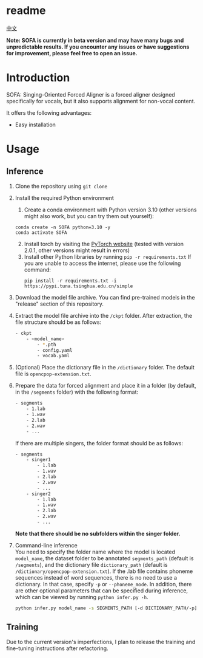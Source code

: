 # readme

[中文](README_zh.MD)

**Note: SOFA is currently in beta version and may have many bugs and unpredictable results. If you encounter any issues or have suggestions for improvement, please feel free to open an issue.**

# Introduction

SOFA: Singing-Oriented Forced Aligner is a forced aligner designed specifically for vocals, but it also supports alignment for non-vocal content.

It offers the following advantages:

* Easy installation

# Usage

## Inference

1. Clone the repository using `git clone`
2. Install the required Python environment
   1. Create a conda environment with Python version 3.10 (other versions might also work, but you can try them out yourself):
   ```
   conda create -n SOFA python=3.10 -y
   conda activate SOFA
   ```
   2. Install torch by visiting the [PyTorch website](https://pytorch.org/get-started/locally/) (tested with version 2.0.1, other versions might result in errors)
   3. Install other Python libraries by running `pip -r requirements.txt`
      If you are unable to access the internet, please use the following command:
      ```
      pip install -r requirements.txt -i https://pypi.tuna.tsinghua.edu.cn/simple
      ```
3. Download the model file archive. You can find pre-trained models in the "release" section of this repository.
4. Extract the model file archive into the `/ckpt` folder. After extraction, the file structure should be as follows:

    ```bash
    - ckpt
        - <model_name>
            - *.pth
            - config.yaml
            - vocab.yaml
    ```
5. (Optional) Place the dictionary file in the `/dictionary` folder. The default file is `opencpop-extension.txt`.
6. Prepare the data for forced alignment and place it in a folder (by default, in the `/segments` folder) with the following format:

    ```bash
    - segments
        - 1.lab
        - 1.wav
        - 2.lab
        - 2.wav
        - ...
    ```

    If there are multiple singers, the folder format should be as follows:

    ```bash
    - segments
        - singer1
            - 1.lab
            - 1.wav
            - 2.lab
            - 2.wav
            - ...
        - singer2
            - 1.lab
            - 1.wav
            - 2.lab
            - 2.wav
            - ...
    ```

    **Note that there should be no subfolders within the singer folder.**
7. Command-line inference  
   You need to specify the folder name where the model is located `model_name`, the dataset folder to be annotated `segments_path` (default is `/segments`), and the dictionary file `dictionary_path` (default is `/dictionary/opencpop-extension.txt`).
   If the .lab file contains phoneme sequences instead of word sequences, there is no need to use a dictionary. In that case, specify `-p` or `--phoneme_mode`.
   In addition, there are other optional parameters that can be specified during inference, which can be viewed by running `python infer.py -h`.

   ```bash
   python infer.py model_name -s SEGMENTS_PATH [-d DICTIONARY_PATH/-p]
   ```

## Training

Due to the current version's imperfections, I plan to release the training and fine-tuning instructions after refactoring.